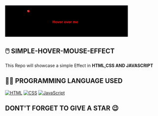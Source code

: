 ![Hover Mouse Effect](https://github.com/AdityaRoy999/SIMPLE-HOVER-MOUSE-EFFECT/blob/main/image.gif%20(1).gif)
## 🖱️ SIMPLE-HOVER-MOUSE-EFFECT
This Repo will showcase a simple Effect in **HTML,CSS AND JAVASCRIPT**
## 🧑‍💻 PROGRAMMING LANGUAGE USED 
[![HTML](https://img.shields.io/badge/HTML-brightgreen.svg)](https://developer.mozilla.org/en-US/docs/Web/HTML)
[![CSS](https://img.shields.io/badge/CSS-blue.svg)](https://developer.mozilla.org/en-US/docs/Web/CSS)
[![JavaScript](https://img.shields.io/badge/JavaScript-yellow.svg)](https://developer.mozilla.org/en-US/docs/Web/JavaScript)
## DONT'T FORGET TO GIVE A STAR 😉

